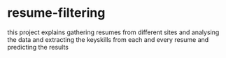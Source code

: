 # resume-filtering
this project explains gathering resumes from different sites and analysing the data and extracting the keyskills from each and every resume and predicting the results
